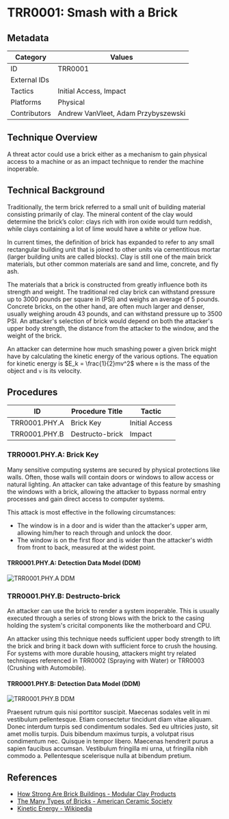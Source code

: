 # TRR0001: Smash with a Brick

## Metadata

| Category     | Values                              |
|--------------|-------------------------------------|
| ID           | TRR0001                             |
| External IDs |                                     |
| Tactics      | Initial Access, Impact              |
| Platforms    | Physical                            |
| Contributors | Andrew VanVleet, Adam Przybyszewski |

## Technique Overview

A threat actor could use a brick either as a mechanism to gain physical access
to a machine or as an impact technique to render the machine inoperable.

## Technical Background

Traditionally, the term brick referred to a small unit of building material
consisting primarily of clay. The mineral content of the clay would determine
the brick’s color: clays rich with iron oxide would turn reddish, while clays
containing a lot of lime would have a white or yellow hue.

In current times, the definition of brick has expanded to refer to any small
rectangular building unit that is joined to other units via cementitious mortar
(larger building units are called blocks). Clay is still one of the main brick
materials, but other common materials are sand and lime, concrete, and fly ash.

The materials that a brick is constructed from greatly influence both its
strength and weight. The traditional red clay brick can withstand pressure up to
3000 pounds per square in (PSI) and weighs an average of 5 pounds. Concrete
bricks, on the other hand, are often much larger and denser, usually weighing
aroudn 43 pounds, and can withstand pressure up to 3500 PSI. An attacker's
selection of brick would depend on both the attacker's upper body strength, the
distance from the attacker to the window, and the weight of the brick.

An attacker can determine how much smashing power a given brick might have by
calculating the kinetic energy of the various options. The equation for kinetic
energy is $E_k = \frac{1}{2}mv^2$ where `m` is the mass of the object and `v` is
its velocity.

## Procedures

| ID            | Procedure Title | Tactic         |
|---------------|-----------------|----------------|
| TRR0001.PHY.A | Brick Key       | Initial Access |
| TRR0001.PHY.B | Destructo-brick | Impact         |

### TRR0001.PHY.A: Brick Key

Many sensitive computing systems are secured by physical protections like walls.
Often, those walls will contain doors or windows to allow access or natural
lighting. An attacker can take advantage of this feature by smashing the windows
with a brick, allowing the attacker to bypass normal entry processes and gain
direct access to computer systems.

This attack is most effective in the following circumstances:

- The window is in a door and is wider than the attacker's upper arm, allowing
  him/her to reach through and unlock the door.
- The window is on the first floor and is wider than the attacker's width from
  front to back, measured at the widest point.

#### TRR0001.PHY.A: Detection Data Model (DDM)

![TRR0001.PHY.A DDM](ddms/TRR0001.PHY.A.png)

### TRR0001.PHY.B: Destructo-brick

An attacker can use the brick to render a system inoperable. This is usually
executed through a series of strong blows with the brick to the casing holding
the system's cricital components like the motherboard and CPU.

An attacker using this technique needs sufficient upper body strength to lift
the brick and bring it back down with sufficient force to crush the housing. For
systems with more durable housing, attackers might try related techniques
referenced in TRR0002 (Spraying with Water) or TRR0003 (Crushing with
Automobile).

#### TRR0001.PHY.B: Detection Data Model (DDM)

![TRR0001.PHY.B DDM](ddms/TRR0001.PHY.B.png)

Praesent rutrum quis nisi porttitor suscipit. Maecenas sodales velit in mi
vestibulum pellentesque. Etiam consectetur tincidunt diam vitae aliquam. Donec
interdum turpis sed condimentum sodales. Sed eu ultricies justo, sit amet mollis
turpis. Duis bibendum maximus turpis, a volutpat risus condimentum nec. Quisque
in tempor libero. Maecenas hendrerit purus a sapien faucibus accumsan.
Vestibulum fringilla mi urna, ut fringilla nibh commodo a. Pellentesque
scelerisque nulla at bibendum pretium.

## References

- [How Strong Are Brick Buildings - Modular Clay Products]
- [The Many Types of Bricks - American Ceramic Society]
- [Kinetic Energy - Wikipedia]

[How Strong Are Brick Buildings - Modular Clay Products]: https://www.modularclayproducts.co.uk/news/strength-of-brick-buildings/
[The Many Types of Bricks - American Ceramic Society]: https://ceramics.org/ceramic-tech-today/the-many-types-of-bricks/
[Kinetic Energy - Wikipedia]: https://en.wikipedia.org/wiki/Kinetic_energy
